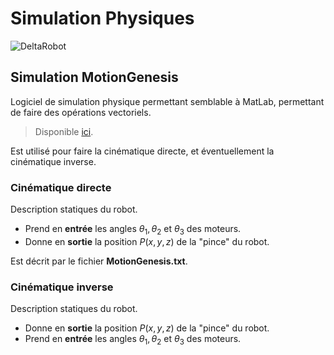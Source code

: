 # Simulation Physiques

![DeltaRobot](https://1ugn2l2m3z2y31d4y73c1m5w-wpengine.netdna-ssl.com/wp-content/uploads/2016/01/Delta-Robot-Diagram.jpg)

## Simulation MotionGenesis

Logiciel de simulation physique permettant semblable à MatLab, permettant de faire des opérations vectoriels.
>Disponible [ici](http://www.motiongenesis.com/). 

 Est utilisé pour faire la cinématique directe, et éventuellement la cinématique inverse.

### Cinématique directe
Description statiques du robot. 
- Prend en **entrée** les angles $\theta_1, \theta_2$ et $\theta_3$ des moteurs.
- Donne en **sortie** la position $P(x,y,z)$ de la "pince" du robot.

Est décrit par le fichier **MotionGenesis.txt**.

### Cinématique inverse
Description statiques du robot. 
- Donne en **sortie** la position $P(x,y,z)$ de la "pince" du robot.
- Prend en **entrée** les angles $\theta_1, \theta_2$ et $\theta_3$ des moteurs.
